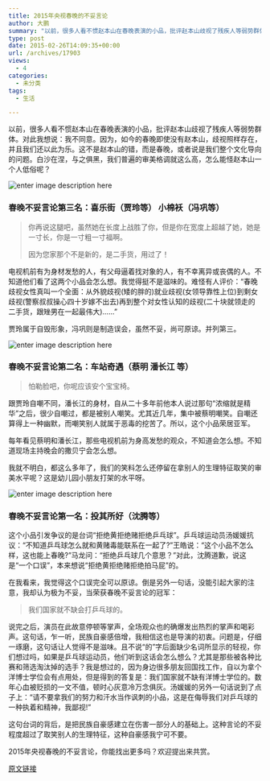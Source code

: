 ```yaml
---
title: 2015年央视春晚的不妥言论
author: 大鹏
summary: "以前，很多人看不惯赵本山在春晚表演的小品，批评赵本山歧视了残疾人等弱势群体。对此我想说：我不同意。因为，如今的春晚即使没有赵本山，歧视照样存在，并且我们还以此为乐。这不是赵本山的错，而是春晚，或者说是我们整个文化导向的问题。白沙在涅，与之俱黑，我们普遍的审美格调就这么高，怎么能怪赵本山一个人低俗呢？"
type: post
date: 2015-02-26T14:09:35+00:00
url: /archives/17903
views:
  - 4
categories:
  - 未分类
tags:
  - 生活

---
```

以前，很多人看不惯赵本山在春晚表演的小品，批评赵本山歧视了残疾人等弱势群体。对此我想说：我不同意。因为，如今的春晚即使没有赵本山，歧视照样存在，并且我们还以此为乐。这不是赵本山的错，而是春晚，或者说是我们整个文化导向的问题。白沙在涅，与之俱黑，我们普遍的审美格调就这么高，怎么能怪赵本山一个人低俗呢？

![enter image description here][1]

### 春晚不妥言论第三名：喜乐街（贾玲等） 小棉袄（冯巩等）

> 你再说这腿吧，虽然她在长度上战胜了你，但是你在宽度上超越了她，她是一寸长，你是一寸粗一寸福啊。
> 
> 因为您家那个不是新的，是二手货，用过了！

电视机前有为身材发愁的人，有父母逼着找对象的人，有不幸离异或丧偶的人。不知道他们看了这两个小品会怎么想。我觉得挺不是滋味的。难怪有人评价：“春晚歧视女性真叫一个全面：从外貌歧视(矮的胖的)就业歧视(女领导靠性上位)到剩女歧视(警察叔叔操心四十岁嫁不出去)再到整个对女性认知的歧视(二十块就领走的二手货，跟矬男在一起最伟大)……”

贾玲属于自毁形象，冯巩则是制造误会，虽然不妥，尚可原谅。并列第三。

![enter image description here][2]

### 春晚不妥言论第二名：车站奇遇（蔡明 潘长江 等）

> 怕勒脸吧，你呢应该安个宝宝椅。

跟贾玲自嘲不同，潘长江的身材，自从二十多年前他本人说过那句“浓缩就是精华”之后，很少自嘲过，都是被别人嘲笑。尤其近几年，集中被蔡明嘲笑。自嘲还算得上一种幽默，而嘲笑别人就属于恶毒的挖苦了。所以，这个小品荣居亚军。

每年看见蔡明和潘长江，那些电视机前为身高发愁的观众，不知道会怎么想。不知道现场主持晚会的撒贝宁会怎么想。

我就不明白，都这么多年了，我们的笑料怎么还停留在拿别人的生理特征取笑的审美水平呢？这是幼儿园小朋友打架的水平呀。

![enter image description here][3]

### 春晚不妥言论第一名：投其所好（沈腾等）

这个小品引发争议的是台词“拒绝黄拒绝赌拒绝乒乓球”。乒乓球运动员汤媛媛抗议：“不知道乒乓球怎么就和黄赌毒能联系在一起了?”王皓说：“这个小品不怎么样，这也能上春晚?”马龙问：“拒绝乒乓球几个意思？”对此，沈腾道歉，说这是“一个口误”，本来想说“拒绝黄拒绝赌拒绝拍马屁”的。

在我看来，我觉得这个口误完全可以原谅。倒是另外一句话，没能引起大家的注意，我却认为极为不妥，当荣获春晚不妥言论的冠军：

> 我们国家就不缺会打乒乓球的。

说完之后，演员在此故意停顿等掌声，全场观众也的确爆发出热烈的掌声和喝彩声。这句话，乍一听，民族自豪感倍增，我相信这也是导演的初衷。问题是，仔细一琢磨，这句话让人觉得不是滋味。且不说“的”字后面缺少名词所显示的轻视，你们想过吗，如果是乒乓球运动员，他们听到这话会怎么想么？尤其是那些被各种比赛和筛选淘汰掉的选手？我是想过的，因为身边很多朋友回国找工作，自以为拿个洋博士学位会有点用处，但是得到的答复是：我们国家就不缺有洋博士学位的。数年心血被贬损的一文不值，顿时心灰意冷万念俱灰。汤媛媛的另外一句话说到了点子上：“请不要拿我们的努力和汗水当作讽刺的小品，这是在侮辱我们对乒乓球的一种执着和精神，我鄙视!”

这句台词的背后，是把民族自豪感建立在伤害一部分人的基础上。这种言论的不妥程度超过了取笑别人的生理特征，这种自豪感我宁可不要。

2015年央视春晚的不妥言论，你能找出更多吗？欢迎提出来共赏。

 [1]: http://img3.cache.netease.com/photo/0003/2015-02-18/AIP1ICFG608E0003.jpg
 [2]: http://y1.ifengimg.com/a/2015_08/79449e111e605fc.jpg
 [3]: http://p0.qhimg.com/t01385f200d11a218a4.jpg

[原文链接](http://dapengde.com/archives/17903)

